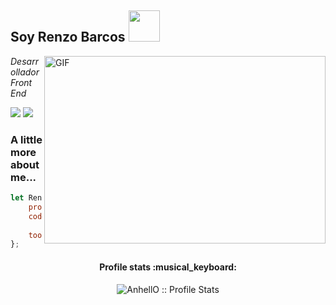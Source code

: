 <h2>  Soy Renzo Barcos <img src = "https://media.giphy.com/media/12oufCB0MyZ1Go/giphy.gif" width = "50"> </h2>
<img align="right" alt="GIF" src="https://github.com/abhisheknaiidu/abhisheknaiidu/blob/master/code.gif?raw=true" width="450" height="300" />
<p> <em> Desarrollador Front End  </em> </p>

<a target="_blank" href="https://www.linkedin.com/in/renzo-espinosa-barcos/"><img src="https://img.shields.io/badge/-LinkedIn-0077B5?style=for-the-badge&logo=Linkedin&logoColor=white"></img></a>
<a target="_blank" href="mailto:renzoespinosa.b@gmail.com"><img src="https://img.shields.io/badge/-Gmail-D14836?style=for-the-badge&logo=Gmail&logoColor=white"></img></a>

### A little more about me...  

```javascript
let RenzoBarcos = {
    pronouns: "He" | "Him",
    code: ["JavaScript", "React", "Styled-components", "Next.js", "Redux", "Express" "Node", "HTML", "CSS", "Bootstrap", "SASS",
           "PHP", "Mysql", "Java", "Astro"],
    tools: ["React", "HTML", "CSS, "Bootstrap", "SASS", "Styled-components", "Next.js", "Redux"],
};
```


<h4 align="center">Profile stats :musical_keyboard:</h4>

<p align="center"><img src="https://github-readme-stats.vercel.app/api?username=MatiAlva&show_icons=true&theme=synthwave" alt="AnhellO :: Profile Stats" /></p>
